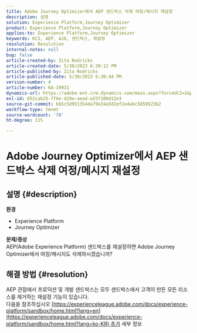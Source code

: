 ```yaml
---
title: Adobe Journey Optimizer에서 AEP 샌드박스 삭제 여정/메시지 재설정
description: 설명
solution: Experience Platform,Journey Optimizer
product: Experience Platform,Journey Optimizer
applies-to: Experience Platform,Journey Optimizer
keywords: KCS, AEP, AJO, 샌드박스, 재설정
resolution: Resolution
internal-notes: null
bug: false
article-created-by: Zita Rodricks
article-created-date: 5/30/2023 6:30:12 PM
article-published-by: Zita Rodricks
article-published-date: 5/30/2023 6:30:44 PM
version-number: 4
article-number: KA-19931
dynamics-url: https://adobe-ent.crm.dynamics.com/main.aspx?forceUCI=1&pagetype=entityrecord&etn=knowledgearticle&id=297e2603-18ff-ed11-8f6e-6045bd006b25
exl-id: 052cab25-7f6e-429a-aead-a55f100412e3
source-git-commit: b65c5d951354da79e34a5d2ef2e4abc5859523b2
workflow-type: tm+mt
source-wordcount: '78'
ht-degree: 11%

---
```


# Adobe Journey Optimizer에서 AEP 샌드박스 삭제 여정/메시지 재설정

## 설명 {#description}

<b>환경</b>
- Experience Platform
- Journey Optimizer

<b>문제/증상</b><br>AEP(Adobe Experience Platform) 샌드박스를 재설정하면 Adobe Journey Optimizer에서 여정/메시지도 삭제하시겠습니까?

## 해결 방법 {#resolution}

AEP 관점에서 프로덕션 및 개발 샌드박스는 모두 샌드박스에서 고객이 만든 모든 리소스를 제거하는 재설정 기능이 있습니다.<br>
다음을 참조하십시오 [https://experienceleague.adobe.com/docs/experience-platform/sandbox/home.html?lang=en](https://experienceleague.adobe.com/docs/experience-platform/sandbox/home.html?lang=ko-KR) 추가 세부 정보
